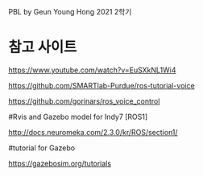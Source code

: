 PBL by Geun Young Hong
2021 2학기 

# 참고 사이트

https://www.youtube.com/watch?v=EuSXkNL1Wi4

https://github.com/SMARTlab-Purdue/ros-tutorial-voice

https://github.com/gorinars/ros_voice_control

#Rvis and Gazebo model for Indy7 [ROS1]

http://docs.neuromeka.com/2.3.0/kr/ROS/section1/

#tutorial for Gazebo

https://gazebosim.org/tutorials
